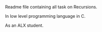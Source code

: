 Readme file containing all task on Recursions.

In low level programming language in C.

As an ALX student.
